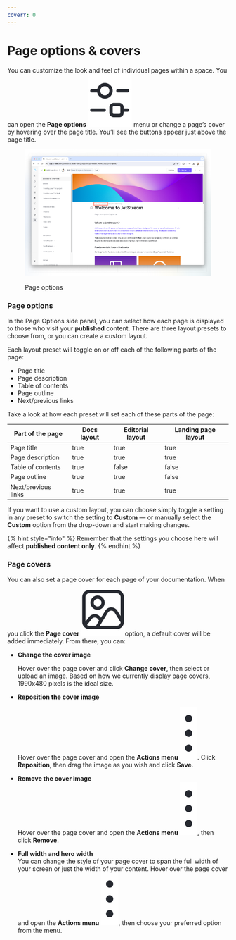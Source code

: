 ```yaml
---
coverY: 0
---
```


# Page options & covers

You can customize the look and feel of individual pages within a space. You can open the **Page options** <picture><source srcset="../../.gitbook/assets/Sort dark.png" media="(prefers-color-scheme: dark)"><img src="../../.gitbook/assets/Sort light.png" alt="" data-size="line"></picture> menu or change a page’s cover by hovering over the page title. You’ll see the buttons appear just above the page title.

<figure><img src="../../.gitbook/assets/page-options (1).png" alt=""><figcaption><p>Page options</p></figcaption></figure>

### Page options

In the Page Options side panel, you can select how each page is displayed to those who visit your **published** content. There are three layout presets to choose from, or you can create a custom layout.

Each layout preset will toggle on or off each of the following parts of the page:

* Page title
* Page description
* Table of contents
* Page outline
* Next/previous links

Take a look at how each preset will set each of these parts of the page:

<table data-full-width="true"><thead><tr><th>Part of the page</th><th data-type="checkbox">Docs layout</th><th data-type="checkbox">Editorial layout</th><th data-type="checkbox">Landing page layout</th></tr></thead><tbody><tr><td>Page title</td><td>true</td><td>true</td><td>true</td></tr><tr><td>Page description</td><td>true</td><td>true</td><td>true</td></tr><tr><td>Table of contents</td><td>true</td><td>false</td><td>false</td></tr><tr><td>Page outline</td><td>true</td><td>true</td><td>false</td></tr><tr><td>Next/previous links</td><td>true</td><td>true</td><td>true</td></tr></tbody></table>

If you want to use a custom layout, you can choose simply toggle a setting in any preset to switch the setting to **Custom** — or manually select the **Custom** option from the drop-down and start making changes.&#x20;

{% hint style="info" %}
Remember that the settings you choose here will affect **published content only**.
{% endhint %}

### Page covers

You can also set a page cover for each page of your documentation. When you click the **Page cover** <picture><source srcset="../../.gitbook/assets/Files dark.png" media="(prefers-color-scheme: dark)"><img src="../../.gitbook/assets/Files light.png" alt="" data-size="line"></picture>option, a default cover will be added immediately. From there, you can:

*   **Change the cover image**

    Hover over the page cover and click **Change cover**, then select or upload an image. Based on how we currently display page covers, 1990x480 pixels is the ideal size.
*   **Reposition the cover image**

    Hover over the page cover and open the **Actions menu** <img src="../../.gitbook/assets/Actions menu.png" alt="" data-size="line">. Click **Reposition**, then drag the image as you wish and click **Save**.
* **Remove the cover image**\
  Hover over the page cover and open the **Actions menu** <img src="../../.gitbook/assets/Actions menu.png" alt="" data-size="line">, then click **Remove**.
* **Full width and hero width**\
  You can change the style of your page cover to span the full width of your screen or just the width of your content. Hover over the page cover and open the **Actions menu** <img src="../../.gitbook/assets/Actions menu.png" alt="" data-size="line">, then choose your preferred option from the menu.
